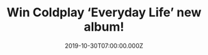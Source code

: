 ---
campaign-uuid: "c-87113ccf-4364-4ff3-9a8e-0fc1fe63b6f1"
type: "Competition"
category: "Music"
date: "2019-10-30T07:00:00.000Z"
end-date: "2019-12-30T23:59:00.000Z"
disable-form: false
is_promoted: true
has_entry_page: true
title: "Win Coldplay ‘Everyday Life’ new album!"
competition-description: "<p>Calling all Coldplay fans! It’s finally happening, Coldplay’\
  s eight studio album is here: ‘Everyday Life’. An amazing 53-minute double album\
  \ divided in two halves, Sunrise and Sunset. We want you to enjoy this brand 16-track\
  \ new record, that’s why we are giving away a copy to one lucky NME AAA member to\
  \ win. Click below for a chance to win and it could be coming home with you!</p>\n"
hero-header: "Win Coldplay ‘Everyday Life’ new album!"
terms-confirmation: "N/A"
banner-img: "https://assets.expresslyapp.com/asset-a5c7c3d0-00b9-42b3-8822-99d350426acb.jpg"
logo-left-href: "aaa.nme.com"
logo-left-image: "https://assets.expresslyapp.com/asset-048fd6ef-9fb6-4ff3-8ebf-241fd36f33e9.jpg"
logo-left-title: "NME AAA"
bg-image-hero: "https://assets.expresslyapp.com/asset-55f6ad6a-39da-4788-8f41-fecd397d3b50.jpg"
bg-image-first: "https://assets.expresslyapp.com/asset-1e4ed99c-7167-49dd-ac6a-a2f4a0b8ebce.jpg"
section1-content: "<p>’Everyday Life’ is Coldplay eight studio album. An incredible\
  \ 53-minute and 16 track brand new album divided in two halves for you to enjoy.\
  \ A double album with the first half titled Sunrise and the other Sunset. Church,\
  \ Daddy, Orphans… are some of their brand new songs you could find in their new\
  \ record./p>\n<p>Want it? Click below for a chance win it now.</p>\n<p>Good luck!</p>\n"
entry-title: "Win Coldplay ‘Everyday Life’ new album!"
entry-content: "<p>Enter the draw to win Coldplay ‘Everyday Life’ new album by completing\
  \ the form below before 23:59 on the 30th of December 2019.</p>\n"
has-winner: false
prize-description: "Coldplay ‘Everyday Life’ new album!"
special-conditions: "Multiple entries are allowed up to one every day."
country-restrictions:
- "GB"
---